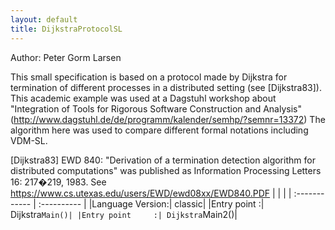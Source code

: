 ```yaml
---
layout: default
title: DijkstraProtocolSL
---
```


Author: Peter Gorm Larsen


This small specification is based on a protocol made
by Dijkstra for termination of different processes in
a distributed setting (see [Dijkstra83]). This academic
example was used at a Dagstuhl workshop about "Integration 
of Tools for Rigorous Software Construction and Analysis"
(http://www.dagstuhl.de/de/programm/kalender/semhp/?semnr=13372)
The algorithm here was used to compare different formal
notations including VDM-SL.

[Dijkstra83] EWD 840: "Derivation of a termination detection 
algorithm for distributed computations" was published as
Information Processing Letters 16: 217�219, 1983. See
https://www.cs.utexas.edu/users/EWD/ewd08xx/EWD840.PDF 
|  |           |
| :------------ | :---------- |
|Language Version:| classic|
|Entry point     :| Dijkstra`Main()|
|Entry point     :| Dijkstra`Main2()|


